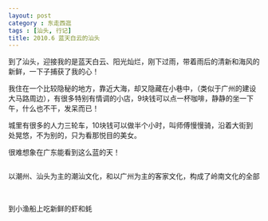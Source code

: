 ```yaml
---
layout: post
category : 东走西逛
tags : [汕头, 行记]
title: 2010.6 蓝天白云的汕头
---
```

到了汕头，迎接我的是蓝天白云、阳光灿烂，刚下过雨，带着雨后的清新和海风的新鲜，一下子捕获了我的心！

我住在一个比较隐秘的地方，靠近大海，却又隐藏在小巷中，（类似于广州的建设大马路周边），有很多特别有情调的小店，9块钱可以点一杯咖啡，静静的坐一下午，什么也不干，发呆而已！

城里有很多的人力三轮车，10块钱可以做半个小时，叫师傅慢慢骑，沿着大街到处晃悠，不为别的，只为看那悦目的美女。

很难想象在广东能看到这么蓝的天！

<img src="http://pic.yupoo.com/myhut_v/BQFAGRmt/13Euxy.jpg" alt="" />

以潮州、汕头为主的潮汕文化，和以广州为主的客家文化，构成了岭南文化的全部

<img src="http://pic.yupoo.com/myhut_v/BQFAGvnf/oj5bN.jpg" alt="" />

<img src="http://pic.yupoo.com/myhut_v/BQFAGamF/K0oki.jpg" alt="" />

<img src="http://pic.yupoo.com/myhut_v/BQFAFLYI/5eqKq.jpg" alt="" />

到小渔船上吃新鲜的虾和蚝

<img src="http://pic.yupoo.com/myhut_v/BQFAFr5m/kGFzg.jpg" alt="" />
